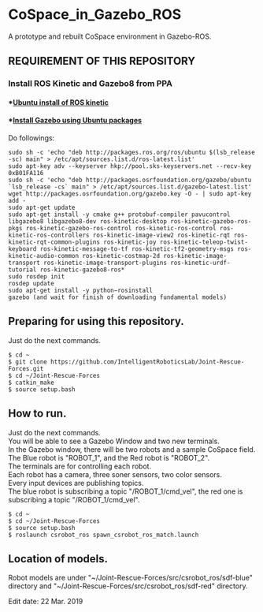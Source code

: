 # CoSpace_in_Gazebo_ROS
A prototype and rebuilt CoSpace environment in Gazebo-ROS.  

## REQUIREMENT OF THIS REPOSITORY

### Install ROS Kinetic and Gazebo8 from PPA
#### *[Ubuntu install of ROS kinetic](http://wiki.ros.org/kinetic/Installation/Ubuntu)
#### *[Install Gazebo using Ubuntu packages](http://gazebosim.org/tutorials?cat=install&tut=install_ubuntu&ver=8.0)  
Do followings:

    sudo sh -c 'echo "deb http://packages.ros.org/ros/ubuntu $(lsb_release -sc) main" > /etc/apt/sources.list.d/ros-latest.list'  
    sudo apt-key adv --keyserver hkp://pool.sks-keyservers.net --recv-key 0xB01FA116  
    sudo sh -c 'echo "deb http://packages.osrfoundation.org/gazebo/ubuntu `lsb_release -cs` main" > /etc/apt/sources.list.d/gazebo-latest.list'  
    wget http://packages.osrfoundation.org/gazebo.key -O - | sudo apt-key add -  
    sudo apt-get update  
    sudo apt-get install -y cmake g++ protobuf-compiler pavucontrol libgazebo8 libgazebo8-dev ros-kinetic-desktop ros-kinetic-gazebo-ros-pkgs ros-kinetic-gazebo-ros-control ros-kinetic-ros-control ros-kinetic-ros-controllers ros-kinetic-image-view2 ros-kinetic-rqt ros-kinetic-rqt-common-plugins ros-kinetic-joy ros-kinetic-teleop-twist-keyboard ros-kinetic-message-to-tf ros-kinetic-tf2-geometry-msgs ros-kinetic-audio-common ros-kinetic-costmap-2d ros-kinetic-image-transport ros-kinetic-image-transport-plugins ros-kinetic-urdf-tutorial ros-kinetic-gazebo8-ros*  
    sudo rosdep init  
    rosdep update  
    sudo apt-get install -y python−rosinstall  
    gazebo (and wait for finish of downloading fundamental models)  

## Preparing for using this repository.  
Just do the next commands.  

    $ cd ~  
    $ git clone https://github.com/IntelligentRoboticsLab/Joint-Rescue-Forces.git  
    $ cd ~/Joint-Rescue-Forces  
    $ catkin_make  
    $ source setup.bash  

## How to run.  
Just do the next commands.  
You will be able to see a Gazebo Window and two new terminals.  
In the Gazebo window, there will be two robots and a sample CoSpace field.  
The Blue robot is "ROBOT_1", and the Red robot is "ROBOT_2".  
The terminals are for controlling each robot.  
Each robot has a camera, three soner sensors, two color sensors.  
Every input devices are publishing topics.  
The blue robot is subscribing a topic "/ROBOT_1/cmd\_vel", the red one is subscribing a topic "/ROBOT_1/cmd\_vel".  

    $ cd ~  
    $ cd ~/Joint-Rescue-Forces  
    $ source setup.bash  
    $ roslaunch csrobot_ros spawn_csrobot_ros_match.launch

## Location of models.
Robot models are under "\~/Joint-Rescue-Forces/src/csrobot\_ros/sdf-blue" directory and "\~/Joint-Rescue-Forces/src/csrobot\_ros/sdf-red" directory.  

Edit date: 22 Mar. 2019
